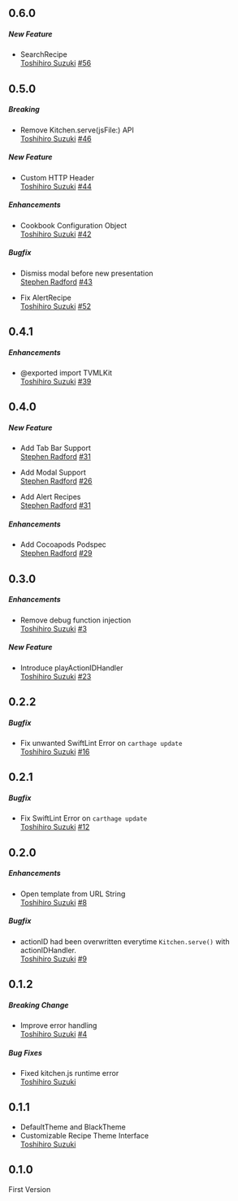 ## 0.6.0
##### New Feature
* SearchRecipe  
  [Toshihiro Suzuki](https://github.com/toshi0383)
  [#56](https://github.com/toshi0383/TVMLKitchen/issues/56)

## 0.5.0
##### Breaking
* Remove Kitchen.serve(jsFile:) API  
  [Toshihiro Suzuki](https://github.com/toshi0383)
  [#46](https://github.com/toshi0383/TVMLKitchen/issues/46)

##### New Feature
* Custom HTTP Header  
  [Toshihiro Suzuki](https://github.com/toshi0383)
  [#44](https://github.com/toshi0383/TVMLKitchen/pull/44)

##### Enhancements
* Cookbook Configuration Object  
  [Toshihiro Suzuki](https://github.com/toshi0383)
  [#42](https://github.com/toshi0383/TVMLKitchen/pull/42)

##### Bugfix
* Dismiss modal before new presentation  
  [Stephen Radford](https://github.com/steve228uk)
  [#43](https://github.com/toshi0383/TVMLKitchen/pull/43)

* Fix AlertRecipe  
  [Toshihiro Suzuki](https://github.com/toshi0383)
  [#52](https://github.com/toshi0383/TVMLKitchen/pull/52)

## 0.4.1
##### Enhancements
* @exported import TVMLKit  
  [Toshihiro Suzuki](https://github.com/toshi0383)
  [#39](https://github.com/toshi0383/TVMLKitchen/pull/39)

## 0.4.0
##### New Feature

* Add Tab Bar Support  
  [Stephen Radford](https://github.com/steve228uk)
  [#31](https://github.com/toshi0383/TVMLKitchen/pull/31)

* Add Modal Support  
  [Stephen Radford](https://github.com/steve228uk)
  [#26](https://github.com/toshi0383/TVMLKitchen/pull/26)

* Add Alert Recipes  
  [Stephen Radford](https://github.com/steve228uk)
  [#31](https://github.com/toshi0383/TVMLKitchen/pull/31)

##### Enhancements

* Add Cocoapods Podspec  
  [Stephen Radford](https://github.com/steve228uk)
  [#29](https://github.com/toshi0383/TVMLKitchen/pull/29)

## 0.3.0
##### Enhancements
* Remove debug function injection  
  [Toshihiro Suzuki](https://github.com/toshi0383)
  [#3](https://github.com/toshi0383/TVMLKitchen/issues/3)

##### New Feature
* Introduce playActionIDHandler  
  [Toshihiro Suzuki](https://github.com/toshi0383)
  [#23](https://github.com/toshi0383/TVMLKitchen/issues/23)

## 0.2.2
##### Bugfix
* Fix unwanted SwiftLint Error on `carthage update`  
  [Toshihiro Suzuki](https://github.com/toshi0383)
  [#16](https://github.com/toshi0383/TVMLKitchen/pull/16)

## 0.2.1
##### Bugfix
* Fix SwiftLint Error on `carthage update`  
  [Toshihiro Suzuki](https://github.com/toshi0383)
  [#12](https://github.com/toshi0383/TVMLKitchen/issues/12)

## 0.2.0
##### Enhancements
* Open template from URL String  
  [Toshihiro Suzuki](https://github.com/toshi0383)
  [#8](https://github.com/toshi0383/TVMLKitchen/pull/8)

##### Bugfix
* actionID had been overwritten everytime `Kitchen.serve()` with actionIDHandler.  
  [Toshihiro Suzuki](https://github.com/toshi0383)
  [#9](https://github.com/toshi0383/TVMLKitchen/issues/9)

## 0.1.2
##### Breaking Change
* Improve error handling  
  [Toshihiro Suzuki](https://github.com/toshi0383)
  [#4](https://github.com/toshi0383/TVMLKitchen/issues/4)

##### Bug Fixes
* Fixed kitchen.js runtime error  
  [Toshihiro Suzuki](https://github.com/toshi0383)

## 0.1.1
* DefaultTheme and BlackTheme
* Customizable Recipe Theme Interface  
  [Toshihiro Suzuki](https://github.com/toshi0383)

## 0.1.0
First Version

